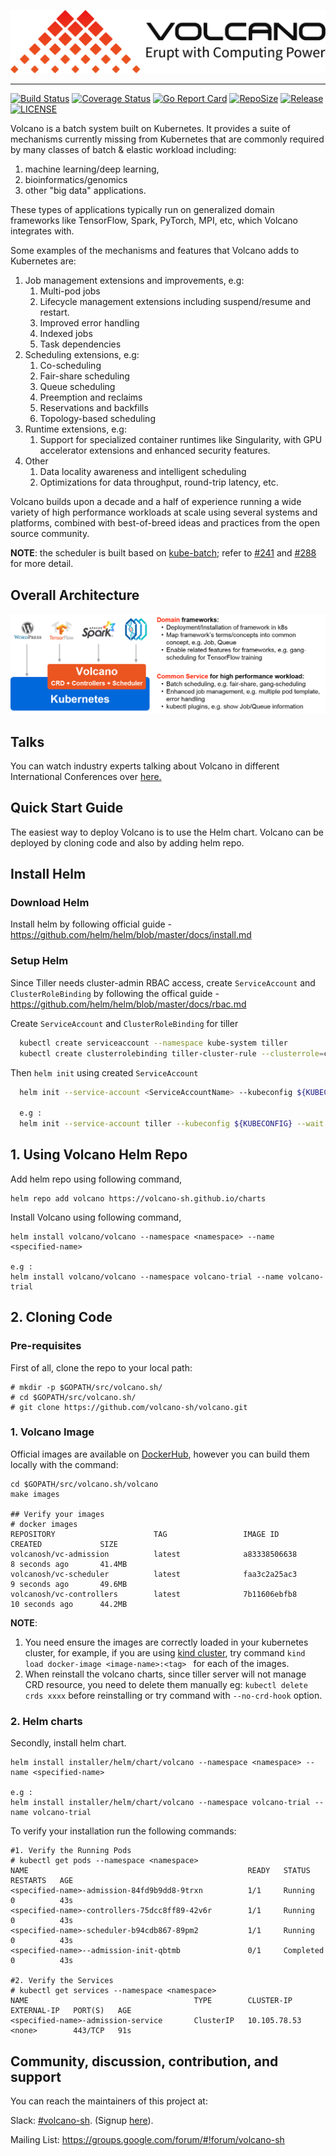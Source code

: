 ![volcano-logo](docs/images/volcano-logo.png)

-------

[![Build Status](https://travis-ci.org/volcano-sh/volcano.svg?branch=master)](https://travis-ci.org/volcano-sh/volcano)
[![Coverage Status](https://coveralls.io/repos/github/volcano-sh/volcano/badge.svg?branch=master)](https://coveralls.io/github/volcano-sh/volcano?branch=master)
[![Go Report Card](https://goreportcard.com/badge/github.com/volcano-sh/volcano)](https://goreportcard.com/report/github.com/volcano-sh/volcano)
[![RepoSize](https://img.shields.io/github/repo-size/volcano-sh/volcano.svg)](https://github.com/volcano-sh/volcano)
[![Release](https://img.shields.io/github/release/volcano-sh/volcano.svg)](https://github.com/volcano-sh/volcano/releases)
[![LICENSE](https://img.shields.io/github/license/volcano-sh/volcano.svg)](https://github.com/volcano-sh/volcano/blob/master/LICENSE)


Volcano is a batch system built on Kubernetes. It provides a suite of mechanisms currently missing from
Kubernetes that are commonly required by many classes of batch & elastic workload including:

1. machine learning/deep learning,
2. bioinformatics/genomics
3. other "big data" applications.

These types of applications typically run on generalized domain
frameworks like TensorFlow, Spark, PyTorch, MPI, etc, which Volcano integrates with.

Some examples of the mechanisms and features that Volcano adds to Kubernetes are:

1. Job management extensions and improvements, e.g:
    1. Multi-pod jobs
    2. Lifecycle management extensions including suspend/resume and
       restart.
    3. Improved error handling
    4. Indexed jobs
    5. Task dependencies
2. Scheduling extensions, e.g:
    1. Co-scheduling
    2. Fair-share scheduling
    3. Queue scheduling
    4. Preemption and reclaims
    5. Reservations and backfills
    6. Topology-based scheduling
3. Runtime extensions, e.g:
    1. Support for specialized container runtimes like Singularity,
       with GPU accelerator extensions and enhanced security features.
4. Other
    1. Data locality awareness and intelligent scheduling
    2. Optimizations for data throughput, round-trip latency, etc.

Volcano builds upon a decade and a half of experience running a wide
variety of high performance workloads at scale using several systems
and platforms, combined with best-of-breed ideas and practices from
the open source community.

**NOTE**: the scheduler is built based on [kube-batch](https://github.com/kubernetes-sigs/kube-batch);
refer to [#241](https://github.com/volcano-sh/volcano/issues/241) and [#288](https://github.com/volcano-sh/volcano/pull/288) for more detail.

## Overall Architecture

![volcano](docs/images/volcano-intro.png)

## Talks

You can watch industry experts talking about Volcano in different International Conferences over [here.](https://volcano.sh/talk/)

## Quick Start Guide

The easiest way to deploy Volcano is to use the Helm chart.  Volcano can be deployed by cloning code and also by adding helm repo.

## Install Helm

### Download Helm

Install helm by following official guide - https://github.com/helm/helm/blob/master/docs/install.md

### Setup Helm

Since Tiller needs cluster-admin RBAC access, create `ServiceAccount` and  `ClusterRoleBinding` by following the offical guide - https://github.com/helm/helm/blob/master/docs/rbac.md


Create `ServiceAccount` and `ClusterRoleBinding` for tiller
```bash
  kubectl create serviceaccount --namespace kube-system tiller
  kubectl create clusterrolebinding tiller-cluster-rule --clusterrole=cluster-admin --serviceaccount=kube-system:tiller
``` 

Then `helm init` using created `ServiceAccount`

```bash
  helm init --service-account <ServiceAccountName> --kubeconfig ${KUBECONFIG} --wait
  
  e.g :
  helm init --service-account tiller --kubeconfig ${KUBECONFIG} --wait
```

## 1. Using Volcano Helm Repo

Add helm repo using following command,

```
helm repo add volcano https://volcano-sh.github.io/charts
```

Install Volcano using following command,

```
helm install volcano/volcano --namespace <namespace> --name <specified-name>

e.g :
helm install volcano/volcano --namespace volcano-trial --name volcano-trial
```

## 2. Cloning Code
### Pre-requisites

First of all, clone the repo to your local path:

```
# mkdir -p $GOPATH/src/volcano.sh/
# cd $GOPATH/src/volcano.sh/
# git clone https://github.com/volcano-sh/volcano.git
```

### 1. Volcano Image

Official images are available on [DockerHub](https://hub.docker.com/u/volcanosh), however you can
build them locally with the command:

```
cd $GOPATH/src/volcano.sh/volcano
make images

## Verify your images
# docker images
REPOSITORY                      TAG                 IMAGE ID            CREATED             SIZE
volcanosh/vc-admission          latest              a83338506638        8 seconds ago       41.4MB
volcanosh/vc-scheduler          latest              faa3c2a25ac3        9 seconds ago       49.6MB
volcanosh/vc-controllers        latest              7b11606ebfb8        10 seconds ago      44.2MB

```

**NOTE**:
1. You need ensure the images are correctly loaded in your kubernetes cluster, for
example, if you are using [kind cluster](https://github.com/kubernetes-sigs/kind),
try command ```kind load docker-image <image-name>:<tag> ``` for each of the images.
2. When reinstall the volcano charts, since tiller server will not manage CRD resource,
you need to delete them manually eg: `kubectl delete crds xxxx` before reinstalling or try command with `--no-crd-hook` option.

### 2. Helm charts

Secondly, install helm chart.

```
helm install installer/helm/chart/volcano --namespace <namespace> --name <specified-name>

e.g :
helm install installer/helm/chart/volcano --namespace volcano-trial --name volcano-trial

```

To verify your installation run the following commands:

```
#1. Verify the Running Pods
# kubectl get pods --namespace <namespace>
NAME                                                 READY   STATUS    RESTARTS   AGE
<specified-name>-admission-84fd9b9dd8-9trxn          1/1     Running   0          43s
<specified-name>-controllers-75dcc8ff89-42v6r        1/1     Running   0          43s
<specified-name>-scheduler-b94cdb867-89pm2           1/1     Running   0          43s
<specified-name>--admission-init-qbtmb               0/1     Completed 0          43s

#2. Verify the Services
# kubectl get services --namespace <namespace>
NAME                                     TYPE        CLUSTER-IP     EXTERNAL-IP   PORT(S)   AGE
<specified-name>-admission-service       ClusterIP   10.105.78.53   <none>        443/TCP   91s

```


## Community, discussion, contribution, and support

You can reach the maintainers of this project at:

Slack: [#volcano-sh](volcano-slack). (Signup [here](slack-invitation)).

Mailing List: https://groups.google.com/forum/#!forum/volcano-sh

[volcano-slack]: https://volcano-sh.slack.com
[slack-invitation]: https://join.slack.com/t/volcano-sh/shared_invite/enQtNTU5NTU3NDU0MTc4LTgzZTQ2MzViNTFmNDg1ZGUyMzcwNjgxZGQ1ZDdhOGE3Mzg1Y2NkZjk1MDJlZTZhZWU5MDg2MWJhMzI3Mjg3ZTk

